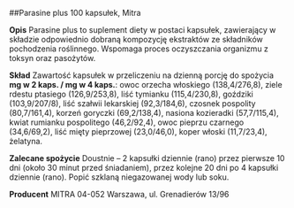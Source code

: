 ##Parasine plus 100 kapsułek, Mitra

**Opis** Parasine plus to suplement diety w postaci kapsułek, zawierający w składzie odpowiednio dobraną kompozycję ekstraktów ze składników pochodzenia roślinnego. Wspomaga proces oczyszczania organizmu z toksyn oraz pasożytów. 

**Skład** Zawartość kapsułek w przeliczeniu na dzienną porcję do spożycia **mg w 2 kaps. / mg w 4 kaps.**: owoc orzecha włoskiego (138,4/276,8), ziele rdestu ptasiego (126,9/253,8), liść tymianku (115,4/230,8), goździki (103,9/207/8), liść szałwii lekarskiej (92,3/184,6), czosnek pospolity (80,7/161,4), korzeń goryczki (69,2/138,4), nasiona kozieradki (57,7/115,4), kwiat rumianku pospolitego (46,2/92,4), owoc pieprzu czarnego (34,6/69,2), liść mięty pieprzowej (23,0/46,0), koper włoski (11,7/23,4), żelatyna.

**Zalecane spożycie** Doustnie – 2 kapsułki dziennie (rano) przez pierwsze 10 dni (około 30 minut przed śniadaniem), przez kolejne 20 dni po 4 kapsułki dziennie (rano). Popić szklaną niegazowanej wody lub soku.

**Producent** MITRA 04-052 Warszawa, 
ul. Grenadierów 13/96
